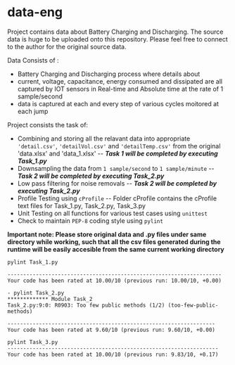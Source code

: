 # data-eng

Project contains data about Battery Charging and Discharging. The source data is huge to be uploaded onto this repository. Please feel free to connect to the author for the original source data.

Data Consists of :
- Battery Charging and Discharging process where details about
- current, voltage, capacitance, energy consumed and dissipated are all captured by IOT sensors in Real-time and Absolute time at the rate of 1 sample/second
- data is captured at each and every step of various cycles moitored at each jump

Project consists the task of:
- Combining and storing all the relavant data into appropriate `'detail.csv'`, `'detailVol.csv'` and `'detailTemp.csv'` from the original 'data.xlsx' and 'data_1.xlsx' 
  -- ***Task 1 will be completed by executing Task_1.py***
- Downsampling the data from `1 sample/second` to `1 sample/minute` -- ***Task 2 will be completed by executing Task_2.py***
- Low pass filtering for noise removals -- ***Task 2 will be completed by executing Task_2.py***
- Profile Testing using `cProfile` -- Folder cProfile contains the cProfile text files for Task_1.py, Task_2.py, Task_3.py
- Unit Testing on all functions for various test cases using `unittest`
- Check to maintain `PEP-8` coding style using `pylint`

**Important note: Please store original data and .py files under same directory while working, such that all the csv files generated during the runtime will be easily accesible from the same current working directory**

``` 
pylint Task_1.py  

--------------------------------------------------------------------
Your code has been rated at 10.00/10 (previous run: 10.00/10, +0.00)
```
```
- pylint Task_2.py  
************* Module Task_2
Task_2.py:9:0: R0903: Too few public methods (1/2) (too-few-public-methods)

------------------------------------------------------------------
Your code has been rated at 9.60/10 (previous run: 9.60/10, +0.00)
```
```
pylint Task_3.py 
-------------------------------------------------------------------
Your code has been rated at 10.00/10 (previous run: 9.83/10, +0.17)

```
